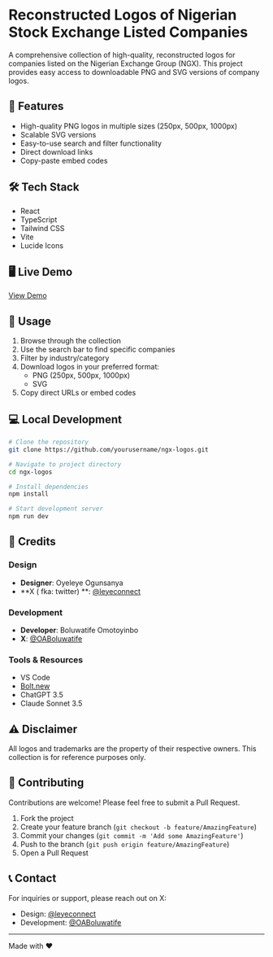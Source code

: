# Reconstructed Logos of Nigerian Stock Exchange Listed Companies

A comprehensive collection of high-quality, reconstructed logos for companies listed on the Nigerian Exchange Group (NGX). This project provides easy access to downloadable PNG and SVG versions of company logos.

## 🚀 Features

- High-quality PNG logos in multiple sizes (250px, 500px, 1000px)
- Scalable SVG versions
- Easy-to-use search and filter functionality
- Direct download links
- Copy-paste embed codes

## 🛠 Tech Stack

- React
- TypeScript
- Tailwind CSS
- Vite
- Lucide Icons

## 🖥 Live Demo

[View Demo](https://ngx-logos.vercel.app)

## 🎯 Usage

1. Browse through the collection
2. Use the search bar to find specific companies
3. Filter by industry/category
4. Download logos in your preferred format:
   - PNG (250px, 500px, 1000px)
   - SVG
5. Copy direct URLs or embed codes

## 💻 Local Development

```bash
# Clone the repository
git clone https://github.com/yourusername/ngx-logos.git

# Navigate to project directory
cd ngx-logos

# Install dependencies
npm install

# Start development server
npm run dev
```

## 🤝 Credits

### Design
- **Designer**: Oyeleye Ogunsanya
- **X ( fka: twitter) **: [@leyeconnect](https://twitter.com/leyeconnect)

### Development
- **Developer**: Boluwatife Omotoyinbo
- **X**: [@OABoluwatife](https://twitter.com/OABoluwatife)

### Tools & Resources
- VS Code
- [Bolt.new](https://bolt.new)
- ChatGPT 3.5
- Claude Sonnet 3.5


## ⚠️ Disclaimer

All logos and trademarks are the property of their respective owners. This collection is for reference purposes only.

## 🤝 Contributing

Contributions are welcome! Please feel free to submit a Pull Request.

1. Fork the project
2. Create your feature branch (`git checkout -b feature/AmazingFeature`)
3. Commit your changes (`git commit -m 'Add some AmazingFeature'`)
4. Push to the branch (`git push origin feature/AmazingFeature`)
5. Open a Pull Request

## 📞 Contact

For inquiries or support, please reach out on X:
- Design: [@leyeconnect](https://twitter.com/leyeconnect)
- Development: [@OABoluwatife](https://twitter.com/OABoluwatife)

---

Made with ❤️
